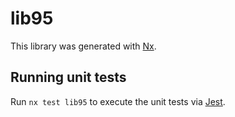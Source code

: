 # lib95

This library was generated with [Nx](https://nx.dev).

## Running unit tests

Run `nx test lib95` to execute the unit tests via [Jest](https://jestjs.io).
